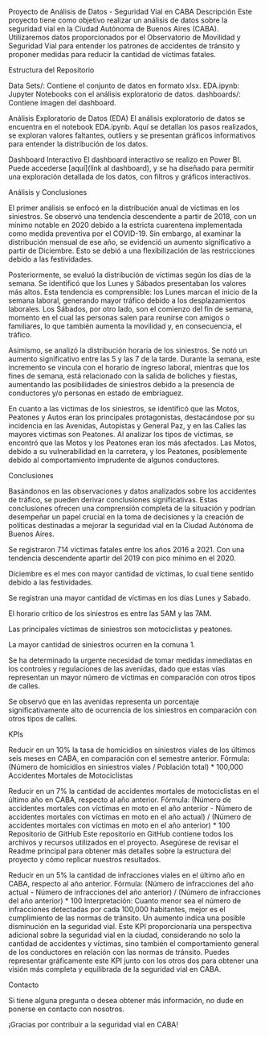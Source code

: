 Proyecto de Análisis de Datos - Seguridad Vial en CABA
Descripción
Este proyecto tiene como objetivo realizar un análisis de datos sobre la seguridad vial en la Ciudad Autónoma de Buenos Aires (CABA). Utilizaremos datos proporcionados por el Observatorio de Movilidad y Seguridad Vial para entender los patrones de accidentes de tránsito y proponer medidas para reducir la cantidad de víctimas fatales.

Estructura del Repositorio

Data Sets/: Contiene el conjunto de datos en formato xlsx.
EDA.ipynb: Jupyter Notebooks con el análisis exploratorio de datos.
dashboards/: Contiene imagen del dashboard.

Análisis Exploratorio de Datos (EDA)
El análisis exploratorio de datos se encuentra en el notebook EDA.ipynb. Aquí se detallan los pasos realizados, se exploran valores faltantes, outliers y se presentan gráficos informativos para entender la distribución de los datos.

Dashboard Interactivo
El dashboard interactivo se realizo en Power BI. Puede accederse [aquí](link al dashboard), y se ha diseñado para permitir una exploración detallada de los datos, con filtros y gráficos interactivos.

Análisis y Conclusiones

El primer análisis se enfocó en la distribución anual de víctimas en los siniestros. Se observó una tendencia descendente a partir de 2018, con un mínimo notable en 2020 debido a la estricta cuarentena implementada como medida preventiva por el COVID-19. Sin embargo, al examinar la distribución mensual de ese año, se evidenció un aumento significativo a partir de Diciembre. Esto se debió a una flexibilización de las restricciones debido a las festividades.

Posteriormente, se evaluó la distribución de víctimas según los días de la semana. Se identificó que los Lunes y Sábados presentaban los valores más altos. Esta tendencia es comprensible: los Lunes marcan el inicio de la semana laboral, generando mayor tráfico debido a los desplazamientos laborales. Los Sábados, por otro lado, son el comienzo del fin de semana, momento en el cual las personas salen para reunirse con amigos o familiares, lo que también aumenta la movilidad y, en consecuencia, el tráfico.

Asimismo, se analizó la distribución horaria de los siniestros. Se notó un aumento significativo entre las 5 y las 7 de la tarde. Durante la semana, este incremento se vincula con el horario de ingreso laboral, mientras que los fines de semana, está relacionado con la salida de boliches y fiestas, aumentando las posibilidades de siniestros debido a la presencia de conductores y/o personas en estado de embriaguez.

En cuanto a las victimas de los siniestros, se identificó que las Motos, Peatones y Autos eran los principales protagonistas, destacándose por su incidencia en las Avenidas, Autopistas y General Paz, y en las Calles las mayores victimas son Peatones. Al analizar los tipos de víctimas, se encontró que las Motos y los Peatones eran los más afectados. Las Motos, debido a su vulnerabilidad en la carretera, y los Peatones, posiblemente debido al comportamiento imprudente de algunos conductores.

Conclusiones

Basándonos en las observaciones y datos analizados sobre los accidentes de tráfico, se pueden derivar conclusiones significativas. Estas conclusiones ofrecen una comprensión completa de la situación y podrían desempeñar un papel crucial en la toma de decisiones y la creación de políticas destinadas a mejorar la seguridad vial en la Ciudad Autónoma de Buenos Aires.

Se registraron 714 víctimas fatales entre los años 2016 a 2021. Con una tendencia descendente apartir del 2019 con pico mínimo en el 2020.

Diciembre es el mes con mayor cantidad de víctimas, lo cual tiene sentido debido a las festividades.

Se registran una mayor cantidad de víctimas en los días Lunes y Sabado.

El horario crítico de los siniestros es entre las 5AM y las 7AM.

Las principales víctimas de siniestros son motociclistas y peatones.

La mayor cantidad de siniestros ocurren en la comuna 1.

Se ha determinado la urgente necesidad de tomar medidas inmediatas en los controles y regulaciones de las avenidas, dado que estas vías representan un mayor número de víctimas en comparación con otros tipos de calles.

Se observó que en las avenidas representa un porcentaje significativamente alto de ocurrencia de los siniestros en comparación con otros tipos de calles.

KPIs

Reducir en un 10% la tasa de homicidios en siniestros viales de los últimos seis meses en CABA, en comparación con el semestre anterior.
Fórmula: (Número de homicidios en siniestros viales / Población total) * 100,000
Accidentes Mortales de Motociclistas

Reducir en un 7% la cantidad de accidentes mortales de motociclistas en el último año en CABA, respecto al año anterior.
Fórmula: (Número de accidentes mortales con víctimas en moto en el año anterior - Número de accidentes mortales con víctimas en moto en el año actual) / (Número de accidentes mortales con víctimas en moto en el año anterior) * 100
Repositorio de GitHub
Este repositorio en GitHub contiene todos los archivos y recursos utilizados en el proyecto. Asegúrese de revisar el Readme principal para obtener más detalles sobre la estructura del proyecto y cómo replicar nuestros resultados.

Reducir en un 5% la cantidad de infracciones viales en el último año en CABA, respecto al año anterior.
Fórmula: (Número de infracciones del año actual - Número de infracciones del año anterior) / (Número de infracciones del año anterior) * 100
Interpretación: Cuanto menor sea el número de infracciones detectadas por cada 100,000 habitantes, mejor es el cumplimiento de las normas de tránsito. Un aumento indica una posible disminución en la seguridad vial.
Este KPI proporcionaría una perspectiva adicional sobre la seguridad vial en la ciudad, considerando no solo la cantidad de accidentes y víctimas, sino también el comportamiento general de los conductores en relación con las normas de tránsito. Puedes representar gráficamente este KPI junto con los otros dos para obtener una visión más completa y equilibrada de la seguridad vial en CABA.

Contacto

Si tiene alguna pregunta o desea obtener más información, no dude en ponerse en contacto con nosotros.

¡Gracias por contribuir a la seguridad vial en CABA!